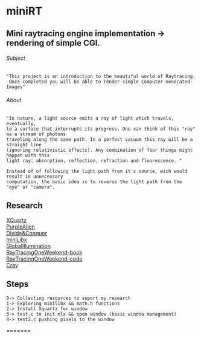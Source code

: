 # miniRT
## Mini raytracing engine implementation -> rendering of simple CGI.

###### Subject
```
"This project is an introduction to the beautiful world of Raytracing.  
 Once completed you will be able to render simple Computer-Generated-Images"
```
###### About
```
"In nature, a light source emits a ray of light which travels, eventually,  
to a surface that interrupts its progress. One can think of this "ray" as a stream of photons  
traveling along the same path. In a perfect vacuum this ray will be a straight line  
(ignoring relativistic effects). Any combination of four things might happen with this  
light ray: absorption, reflection, refraction and fluorescence. "
```
```
Instead of of following the light path from it's source, wich would result in unnecessary  
computation, the basic idea is to reverse the light path from the "eye" or "camera".
```
## Research

[XQuartz](https://www.xquartz.org/)  
[PurpleAlien](https://www.purplealienplanet.com/node/20)  
[Divide&Conquer](https://cs.swansea.ac.uk/wordpressvc/wp-content/uploads/2012/10/d-and-c-ray-tracing.pdf)  
[miniLibx](https://harm-smits.github.io/42docs/libs/minilibx/getting_started.html)  
[GlobalIllumination](http://www.kevinbeason.com/smallpt/)  
[RayTracingOneWeekend-book](https://raytracing.github.io/books/RayTracingInOneWeekend.html)  
[RayTracingOneWeekend-code](https://github.com/RayTracing/raytracing.github.io/blob/master/booksRayTracingInOneWeekend.html)  
[Cray](https://awesomeopensource.com/project/vkoskiv/c-ray)  


## Steps
 ```
0-> Collecting resources to suport my research
1-> Exploring minilibx && math.h functions
2-> Install Xquartz for window
3-> test.c to init mlx && open window (basic window management) 
4-> test2.c pushing pixels to the window
```
=======
